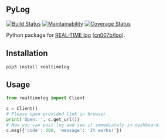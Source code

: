 PyLog
-

[![Build Status](https://travis-ci.org/cn007b/log.svg?branch=master)](https://travis-ci.org/cn007b/log)
[![Maintainability](https://api.codeclimate.com/v1/badges/3c0a922e2eb162a3ff4e/maintainability)](https://codeclimate.com/github/cn007b/pylog/maintainability)
[![Coverage Status](https://coveralls.io/repos/github/cn007b/pylog/badge.svg?branch=master)](https://coveralls.io/github/cn007b/pylog?branch=master)

Python package for [REAL-TIME log](https://realtimelog.herokuapp.com/) ([cn007b/log](https://github.com/cn007b/log)).

## Installation

`pip3 install realtimelog`

## Usage

````py
from realtimelog import Client

c = Client()
# Please open provided link in browser.
print('Open: ', c.get_url())
# Now you can post log and see it immediately in dashboard.
c.msg({'code': 200, 'message': 'It works!'})
````
